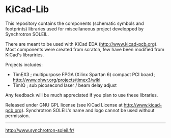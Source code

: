 KiCad-Lib
=========

This repository contains the components (schematic symbols and footprints) libraries used for miscellaneous project developped by Synchrotron SOLEIL.

There are meant to be used with KiCad EDA (http://www.kicad-pcb.org).
Most components were created from scratch, few have been modified from KiCad's librariries.

Projects includes:

* TimEX3 ; multipurpose FPGA (Xilinx Spartan 6) compact PCI board ; http://www.ohwr.org/projects/timex3/wiki
* TimIQ  ; sub picosecond laser / beam delay adjust

Any feedback will be much appreciated if you plan to use these libraries.

Released under GNU GPL license (see KiCad License at http://www.kicad-pcb.org).
Synchrotron SOLEIL's name and logo cannot be used without permission.

----------

http://www.synchrotron-soleil.fr/

